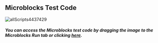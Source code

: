 ## Microblocks Test Code
![allScripts4437429](https://user-images.githubusercontent.com/112697142/230295544-bdf5c86c-f0f1-4402-ab39-c2fc18700587.png)

##### You can access the Microblocks test code by dragging the image to the Microblocks Run tab or clicking [here](https://microblocks.fun/run/microblocks.html#scripts=GP%20Scripts%0Adepends%20%27IR%20Remote%27%20%27OLED%20Graphics%27%20%27PicoBricks%27%20%27WiFi%27%0A%0Ascript%20487%2042%20%7B%0AwhenStarted%0AwifiConnect%20%27robotistan%20metro34%27%20%27bmc34RbT124%27%0AwaitMillis%20500%0AOLEDInit_I2C%20%27OLED_0.96in%27%20%273C%27%200%20false%0AOLEDwrite%20%28%27%5Bdata%3Ajoin%5D%27%20%27IP%3A%20%27%20%28getIPAddress%29%29%200%200%20false%0Acomment%20%271%3DRGB%20LED%20%26%20OLED%20Screen%0A2-Red%20LED%0A3-Temp%20%26%20Hum%0A4-Relay%20and%20Stop%20Motors%0A5-Motors%0A7-buzzer%0A8-Potantiometer%27%0A%7D%0A%0Ascript%201021%20103%20%7B%0AwhenCondition%20%28%28receiveIR%29%20%3D%3D%2069%29%0AOLEDwrite%20%27Hello%20PicoBricks%27%200%2010%20false%0Apb_set_rgb_color%20%28colorSwatch%2020%2049%20190%20255%29%0A%7D%0A%0Ascript%201500%20131%20%7B%0AwhenCondition%20%28%28receiveIR%29%20%3D%3D%2028%29%0AOLEDclear%0Apb_turn_off_RGB%0Apb_set_red_LED%20false%0Apb_set_motor_speed%201%200%0Apb_set_motor_speed%202%200%0A%7D%0A%0Ascript%201021%20256%20%7B%0AwhenCondition%20%28%28receiveIR%29%20%3D%3D%2070%29%0Apb_set_red_LED%20true%0A%7D%0A%0Ascript%20494%20330%20%7B%0AwhenCondition%20%28pb_button%29%0Arepeat%205%20%7B%0A%20%20pb_set_rgb_color%20%28colorSwatch%2030%2024%20190%20255%29%0A%20%20waitMillis%2050%0A%20%20pb_set_rgb_color%20%28colorSwatch%20190%2037%2010%20255%29%0A%20%20waitMillis%2050%0A%20%20pb_set_rgb_color%20%28colorSwatch%2086%20190%2018%20255%29%0A%7D%0Apb_turn_off_RGB%0A%7D%0A%0Ascript%201491%20333%20%7B%0AwhenCondition%20%28%28pb_light_sensor%29%20%3C%2060%29%0Arepeat%205%20%7B%0A%20%20pb_set_rgb_color%20%28colorSwatch%2030%2024%20190%20255%29%0A%20%20waitMillis%2050%0A%20%20pb_set_rgb_color%20%28colorSwatch%20190%2037%2010%20255%29%0A%20%20waitMillis%2050%0A%20%20pb_set_rgb_color%20%28colorSwatch%2086%20190%2018%20255%29%0A%20%20pb_turn_off_RGB%0A%7D%0A%7D%0A%0Ascript%201029%20379%20%7B%0AwhenCondition%20%28%28receiveIR%29%20%3D%3D%2071%29%0AOLEDwrite%20%27Temperature%3A%20%27%200%2020%20false%0AOLEDwrite%20%28pb_temperature%29%20100%2020%20false%0AOLEDwrite%20%27Humidity%3A%20%27%200%2030%20false%0AOLEDwrite%20%28pb_humidity%29%20100%2030%20false%0A%7D%0A%0Ascript%20496%20601%20%7B%0AwhenCondition%20%28%28receiveIR%29%20%3D%3D%2021%29%0Aforever%20%7B%0A%20%20OLEDwrite%20%27Potentiometer%3A%27%200%2040%20false%0A%20%20OLEDwrite%20%28%27%5Bmisc%3Arescale%5D%27%20%28pb_potentiometer%29%200%201023%200%209%29%20100%2040%20false%0A%7D%0A%7D%0A%0Ascript%201498%20621%20%7B%0AwhenCondition%20%28%28receiveIR%29%20%3D%3D%2064%29%0Apb_set_motor_speed%201%20100%0Apb_set_motor_speed%202%20100%0A%7D%0A%0Ascript%201042%20625%20%7B%0AwhenCondition%20%28%28receiveIR%29%20%3D%3D%2068%29%0Apb_set_relay%20true%0AwaitMillis%20500%0Apb_set_relay%20false%0Apb_set_motor_speed%201%200%0Apb_set_motor_speed%202%200%0A%7D%0A%0Ascript%201493%20784%20%7B%0AwhenCondition%20%28%28receiveIR%29%20%3D%3D%207%29%0Apb_beep%20500%0A%7D%0A%0A "here").
